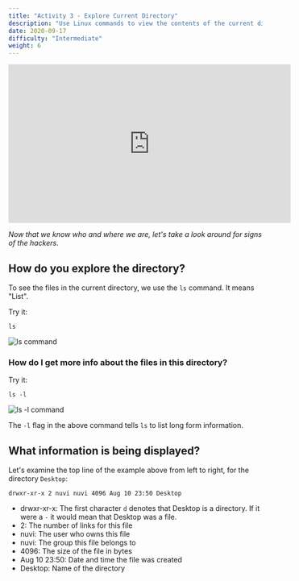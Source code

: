 ```yaml
---
title: "Activity 3 - Explore Current Directory"
description: "Use Linux commands to view the contents of the current directory"
date: 2020-09-17
difficulty: "Intermediate"
weight: 6
---
```


<iframe width="560" height="315" src="https://www.youtube.com/embed/dSsed9cR9QI" alt="A YouTube video on Linux Basics Activity 3" frameborder="0" allow="accelerometer; autoplay; clipboard-write; encrypted-media; gyroscope; picture-in-picture" allowfullscreen></iframe>

*Now that we know who and where we are, let's take a look around for signs of the hackers.*
## How do you explore the directory?

To see the files in the current directory, we use the `ls` command. It means "List".

Try it: 
```
ls
```
![ls command](../images/03_ls-command.png?classes=border,shadow)

### How do I get more info about the files in this directory?

Try it:
```
ls -l
```

![ls -l command](../images/03_ls-l.png?classes=border,shadow)

The `-l` flag in the above command tells `ls` to list long form information.

## What information is being displayed?

Let's examine the top line of the example above from left to right, for the directory `Desktop`:

```
drwxr-xr-x 2 nuvi nuvi 4096 Aug 10 23:50 Desktop
```

- drwxr-xr-x: The first character `d` denotes that Desktop is a directory. If it were a `-` it would mean that Desktop was a file.
- 2: The number of links for this file
- nuvi: The user who owns this file
- nuvi: The group this file belongs to
- 4096: The size of the file in bytes
- Aug 10 23:50: Date and time the file was created
- Desktop: Name of the directory

